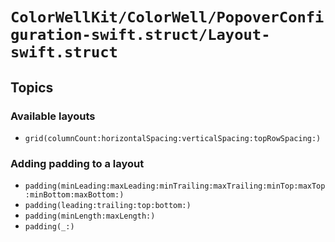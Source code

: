 # ``ColorWellKit/ColorWell/PopoverConfiguration-swift.struct/Layout-swift.struct``

## Topics

### Available layouts

- ``grid(columnCount:horizontalSpacing:verticalSpacing:topRowSpacing:)``

### Adding padding to a layout

- ``padding(minLeading:maxLeading:minTrailing:maxTrailing:minTop:maxTop:minBottom:maxBottom:)``
- ``padding(leading:trailing:top:bottom:)``
- ``padding(minLength:maxLength:)``
- ``padding(_:)``

